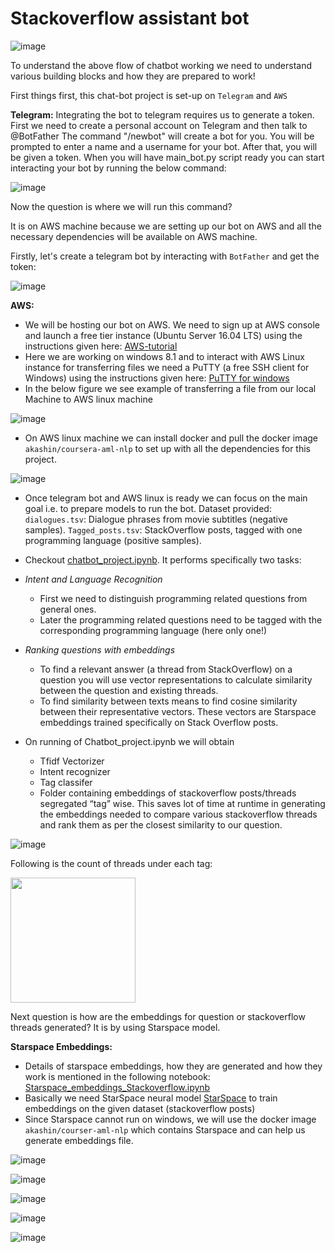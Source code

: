# Stackoverflow assistant bot


![image](https://raw.githubusercontent.com/Vishwa22/StackOverflow-assistant-bot/master/images/working-flow-of-the-bot-2.PNG)

To understand the above flow of chatbot working we need to understand various building blocks and how they are prepared to work!

First things first, this chat-bot project is set-up on `Telegram` and `AWS`

**Telegram:**
Integrating the bot to telegram requires us to generate a token.
First we need to create a personal account on Telegram and then talk to @BotFather
The command "/newbot" will create a bot for you. You will be prompted to enter a name and a username for your bot. After that, you will be given a token.
When you will have main_bot.py script ready you can start interacting your bot by running the below command:

![image](https://raw.githubusercontent.com/Vishwa22/StackOverflow-assistant-bot/master/images/run-bot-command.png)

Now the question is where we will run this command? 

It is on AWS machine because we are setting up our bot on AWS and all the necessary dependencies will be available on AWS machine.

Firstly, let's create a telegram bot by interacting with `BotFather` and get the token:

![image](https://raw.githubusercontent.com/Vishwa22/StackOverflow-assistant-bot/master/images/interaction-with-botfather-create-bot-telegram.PNG)

**AWS:**

- We will be hosting our bot on AWS. We need to sign up at AWS console and launch a free tier instance (Ubuntu Server 16.04 LTS) using the instructions given here: [AWS-tutorial](https://github.com/hse-aml/natural-language-processing/blob/master/AWS-tutorial.md)
- Here we are working on windows 8.1 and to interact with AWS Linux instance for transferring files we need a PuTTY (a free SSH client for Windows) using the instructions given here: [PuTTY for windows](https://docs.aws.amazon.com/AWSEC2/latest/UserGuide/putty.html)
- In the below figure we see example of transferring a file from our local Machine to AWS linux machine

![image](https://raw.githubusercontent.com/Vishwa22/StackOverflow-assistant-bot/master/images/aws-linux-machine.PNG)

- On AWS linux machine we can install docker and pull the docker image `akashin/coursera-aml-nlp` to set up with all the dependencies for this project.

![image](https://raw.githubusercontent.com/Vishwa22/StackOverflow-assistant-bot/master/images/pulling-running-docker-image-on-AWS-linux-machine.PNG)


- Once telegram bot and AWS linux is ready we can focus on the main goal i.e. to prepare models to run the bot.
Dataset provided:
`dialogues.tsv`: Dialogue phrases from movie subtitles (negative samples).
`Tagged_posts.tsv`: StackOverflow posts, tagged with one programming language (positive samples).

- Checkout [chatbot_project.ipynb](https://github.com/Vishwa22/StackOverflow-assistant-bot/blob/master/chatbot_project.ipynb). It performs specifically two tasks:
- *Intent and Language Recognition*
  - First we need to distinguish programming related questions from general ones.
  - Later the programming related questions need to be tagged with the corresponding programming language (here only one!)
- *Ranking questions with embeddings*
  - To find a relevant answer (a thread from StackOverflow) on a question you will use vector representations to        calculate similarity between the question and existing threads.
  - To find similarity between texts means to find cosine similarity between their representative vectors. These vectors are Starspace embeddings trained specifically on Stack Overflow posts.

- On running of Chatbot_project.ipynb we will obtain 
  - Tfidf Vectorizer
  - Intent recognizer
  - Tag classifer
  - Folder containing embeddings of stackoverflow posts/threads segregated “tag” wise. This saves lot of time at runtime in generating the embeddings needed to compare various stackoverflow threads and rank them as per the closest similarity to our question.

![image](https://raw.githubusercontent.com/Vishwa22/StackOverflow-assistant-bot/master/images/embeddings-of-stackoverflow-threads-tag-wise.png)

Following is the count of threads under each tag:

<img src = "https://raw.githubusercontent.com/Vishwa22/StackOverflow-assistant-bot/master/images/counts-by-tag-in-stackoverflow-data.png" width = 200>

Next question is how are the embeddings for question or stackoverflow threads generated? It is by using Starspace model.

**Starspace Embeddings:** 

- Details of starspace embeddings, how they are generated and how they work is mentioned in the following notebook:
[Starspace_embeddings_Stackoverflow.ipynb](https://github.com/Vishwa22/StackOverflow-assistant-bot/blob/master/Starspace_embeddings_Stackoverflow.ipynb)
- Basically we need StarSpace neural model [StarSpace](https://github.com/facebookresearch/StarSpace) to train embeddings on the given dataset (stackoverflow posts)
- Since Starspace cannot run on windows, we will use the docker image `akashin/courser-aml-nlp` which contains Starspace and can help us generate embeddings file.



![image](https://raw.githubusercontent.com/Vishwa22/StackOverflow-assistant-bot/master/images/training-starspace-model.PNG)

![image](https://raw.githubusercontent.com/Vishwa22/StackOverflow-assistant-bot/master/images/starspace-training-output.PNG)

![image](https://raw.githubusercontent.com/Vishwa22/StackOverflow-assistant-bot/master/images/transfer-files-to-AWS.PNG)

![image](https://raw.githubusercontent.com/Vishwa22/StackOverflow-assistant-bot/master/images/running-the-bot.PNG)

![image](https://raw.githubusercontent.com/Vishwa22/StackOverflow-assistant-bot/master/images/interaction-with-our-bot.PNG)


